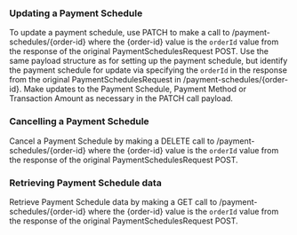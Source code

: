 ### Updating a Payment Schedule

To update a payment schedule, use PATCH to make a call to /payment-schedules/{order-id} where the {order-id} value is the `orderId` value from the response of the original PaymentSchedulesRequest POST. Use the same payload structure as for setting up the payment schedule, but identify the payment schedule for update via specifying the `orderId` in the response from the original PaymentSchedulesRequest in /payment-schedules/{order-id}. Make updates to the Payment Schedule, Payment Method or Transaction Amount as necessary in the PATCH call payload.

### Cancelling a Payment Schedule

Cancel a Payment Schedule by making a DELETE call to /payment-schedules/{order-id} where the {order-id} value is the `orderId` value from the response of the original PaymentSchedulesRequest POST.

### Retrieving Payment Schedule data

Retrieve Payment Schedule data by making a GET call to /payment-schedules/{order-id} where the {order-id} value is the `orderId` value from the response of the original PaymentSchedulesRequest POST. 


